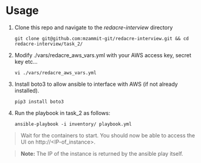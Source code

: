 # Usage

1. Clone this repo and navigate to the *redacre-interview* directory
   ```
   git clone git@github.com:mzammit-git/redacre-interview.git && cd redacre-interview/task_2/
   ```
2. Modify ./vars/redacre_aws_vars.yml with your AWS access key, secret key etc...
   ```
   vi ./vars/redacre_aws_vars.yml
   ```
3. Install boto3 to allow ansible to interface with AWS (if not already installed).
   ```
   pip3 install boto3
   ```  
4. Run the playbook in task_2 as follows:
   ```
   ansible-playbook -i inventory/ playbook.yml
   ```
> Wait for the containers to start. You should now be able to access the UI on http://<IP-of_instance>. 

> **Note:** The IP of the instance is returned by the ansible play itself.
